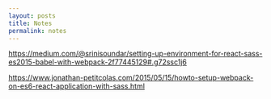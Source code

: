 ```yaml
---
layout: posts
title: Notes
permalink: notes
---
```


https://medium.com/@srinisoundar/setting-up-environment-for-react-sass-es2015-babel-with-webpack-2f77445129#.g72ssc1j6

https://www.jonathan-petitcolas.com/2015/05/15/howto-setup-webpack-on-es6-react-application-with-sass.html

